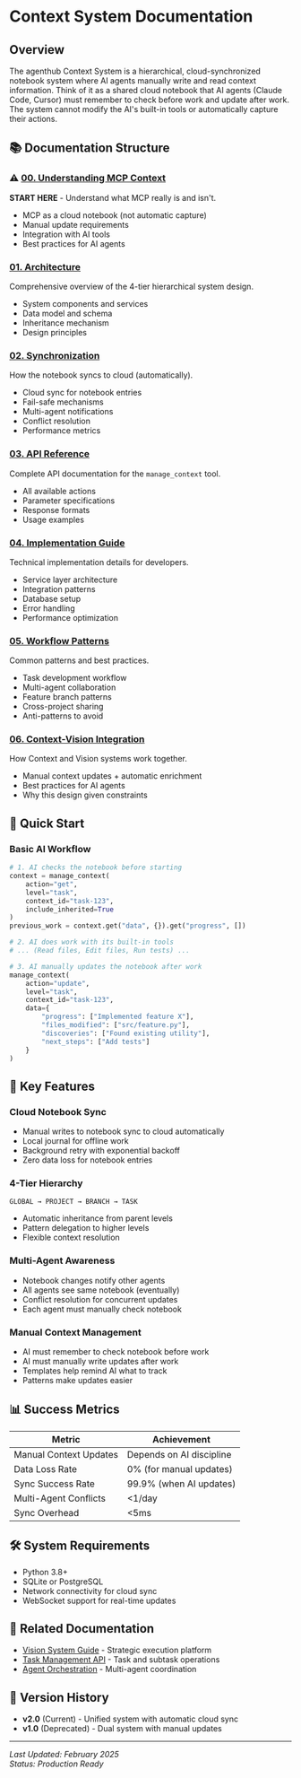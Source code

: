 # Context System Documentation

## Overview

The agenthub Context System is a hierarchical, cloud-synchronized notebook system where AI agents manually write and read context information. Think of it as a shared cloud notebook that AI agents (Claude Code, Cursor) must remember to check before work and update after work. The system cannot modify the AI's built-in tools or automatically capture their actions.

## 📚 Documentation Structure

### ⚠️ [00. Understanding MCP Context](00-understanding-mcp-context.md)
**START HERE** - Understand what MCP really is and isn't.
- MCP as a cloud notebook (not automatic capture)
- Manual update requirements
- Integration with AI tools
- Best practices for AI agents

### [01. Architecture](01-architecture.md)
Comprehensive overview of the 4-tier hierarchical system design.
- System components and services
- Data model and schema
- Inheritance mechanism
- Design principles

### [02. Synchronization](02-synchronization.md)  
How the notebook syncs to cloud (automatically).
- Cloud sync for notebook entries
- Fail-safe mechanisms
- Multi-agent notifications
- Conflict resolution
- Performance metrics

### [03. API Reference](03-api-reference.md)
Complete API documentation for the `manage_context` tool.
- All available actions
- Parameter specifications
- Response formats
- Usage examples

### [04. Implementation Guide](04-implementation-guide.md)
Technical implementation details for developers.
- Service layer architecture
- Integration patterns
- Database setup
- Error handling
- Performance optimization

### [05. Workflow Patterns](05-workflow-patterns.md)
Common patterns and best practices.
- Task development workflow
- Multi-agent collaboration
- Feature branch patterns
- Cross-project sharing
- Anti-patterns to avoid

### [06. Context-Vision Integration](06-context-vision-integration.md)
How Context and Vision systems work together.
- Manual context updates + automatic enrichment
- Best practices for AI agents
- Why this design given constraints

## 🚀 Quick Start

### Basic AI Workflow
```python
# 1. AI checks the notebook before starting
context = manage_context(
    action="get",
    level="task",
    context_id="task-123",
    include_inherited=True
)
previous_work = context.get("data", {}).get("progress", [])

# 2. AI does work with its built-in tools
# ... (Read files, Edit files, Run tests) ...

# 3. AI manually updates the notebook after work
manage_context(
    action="update",
    level="task",
    context_id="task-123",
    data={
        "progress": ["Implemented feature X"],
        "files_modified": ["src/feature.py"],
        "discoveries": ["Found existing utility"],
        "next_steps": ["Add tests"]
    }
)
```

## 🔑 Key Features

### Cloud Notebook Sync
- Manual writes to notebook sync to cloud automatically
- Local journal for offline work  
- Background retry with exponential backoff
- Zero data loss for notebook entries

### 4-Tier Hierarchy
```
GLOBAL → PROJECT → BRANCH → TASK
```
- Automatic inheritance from parent levels
- Pattern delegation to higher levels
- Flexible context resolution

### Multi-Agent Awareness
- Notebook changes notify other agents
- All agents see same notebook (eventually)
- Conflict resolution for concurrent updates
- Each agent must manually check notebook

### Manual Context Management
- AI must remember to check notebook before work
- AI must manually write updates after work
- Templates help remind AI what to track
- Patterns make updates easier

## 📊 Success Metrics

| Metric | Achievement |
|--------|-------------|
| Manual Context Updates | Depends on AI discipline |
| Data Loss Rate | 0% (for manual updates) |
| Sync Success Rate | 99.9% (when AI updates) |
| Multi-Agent Conflicts | <1/day |
| Sync Overhead | <5ms |

## 🛠️ System Requirements

- Python 3.8+
- SQLite or PostgreSQL
- Network connectivity for cloud sync
- WebSocket support for real-time updates

## 🔗 Related Documentation

- [Vision System Guide](/ai_docs/vision/) - Strategic execution platform
- [Task Management API](/ai_docs/api-reference.md) - Task and subtask operations
- [Agent Orchestration](/ai_docs/agent-management/) - Multi-agent coordination

## 📝 Version History

- **v2.0** (Current) - Unified system with automatic cloud sync
- **v1.0** (Deprecated) - Dual system with manual updates

---

*Last Updated: February 2025*  
*Status: Production Ready*
